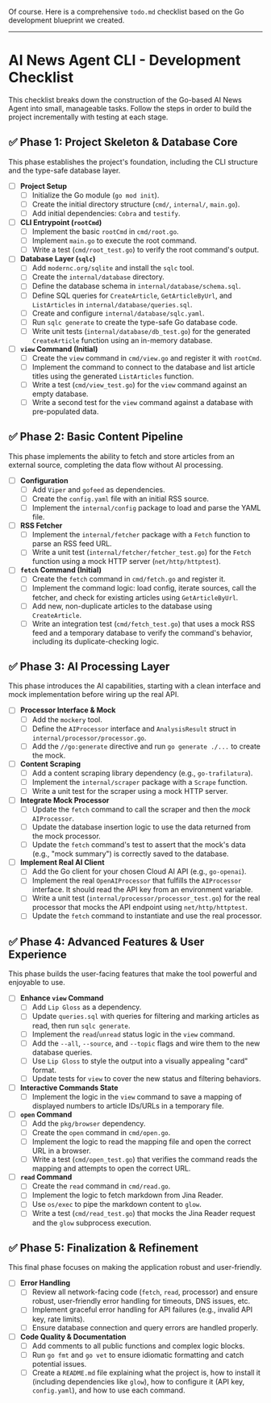 Of course. Here is a comprehensive `todo.md` checklist based on the Go development blueprint we created.

---

# AI News Agent CLI - Development Checklist

This checklist breaks down the construction of the Go-based AI News Agent into small, manageable tasks. Follow the steps in order to build the project incrementally with testing at each stage.

## ✅ **Phase 1: Project Skeleton & Database Core**

This phase establishes the project's foundation, including the CLI structure and the type-safe database layer.

* [ ] **Project Setup**
    * [ ] Initialize the Go module (`go mod init`).
    * [ ] Create the initial directory structure (`cmd/`, `internal/`, `main.go`).
    * [ ] Add initial dependencies: `Cobra` and `testify`.

* [ ] **CLI Entrypoint (`rootCmd`)**
    * [ ] Implement the basic `rootCmd` in `cmd/root.go`.
    * [ ] Implement `main.go` to execute the root command.
    * [ ] Write a test (`cmd/root_test.go`) to verify the root command's output.

* [ ] **Database Layer (`sqlc`)**
    * [ ] Add `modernc.org/sqlite` and install the `sqlc` tool.
    * [ ] Create the `internal/database` directory.
    * [ ] Define the database schema in `internal/database/schema.sql`.
    * [ ] Define SQL queries for `CreateArticle`, `GetArticleByUrl`, and `ListArticles` in `internal/database/queries.sql`.
    * [ ] Create and configure `internal/database/sqlc.yaml`.
    * [ ] Run `sqlc generate` to create the type-safe Go database code.
    * [ ] Write unit tests (`internal/database/db_test.go`) for the generated `CreateArticle` function using an in-memory database.

* [ ] **`view` Command (Initial)**
    * [ ] Create the `view` command in `cmd/view.go` and register it with `rootCmd`.
    * [ ] Implement the command to connect to the database and list article titles using the generated `ListArticles` function.
    * [ ] Write a test (`cmd/view_test.go`) for the `view` command against an empty database.
    * [ ] Write a second test for the `view` command against a database with pre-populated data.

## ✅ **Phase 2: Basic Content Pipeline**

This phase implements the ability to fetch and store articles from an external source, completing the data flow without AI processing.

* [ ] **Configuration**
    * [ ] Add `Viper` and `gofeed` as dependencies.
    * [ ] Create the `config.yaml` file with an initial RSS source.
    * [ ] Implement the `internal/config` package to load and parse the YAML file.

* [ ] **RSS Fetcher**
    * [ ] Implement the `internal/fetcher` package with a `Fetch` function to parse an RSS feed URL.
    * [ ] Write a unit test (`internal/fetcher/fetcher_test.go`) for the `Fetch` function using a mock HTTP server (`net/http/httptest`).

* [ ] **`fetch` Command (Initial)**
    * [ ] Create the `fetch` command in `cmd/fetch.go` and register it.
    * [ ] Implement the command logic: load config, iterate sources, call the fetcher, and check for existing articles using `GetArticleByUrl`.
    * [ ] Add new, non-duplicate articles to the database using `CreateArticle`.
    * [ ] Write an integration test (`cmd/fetch_test.go`) that uses a mock RSS feed and a temporary database to verify the command's behavior, including its duplicate-checking logic.

## ✅ **Phase 3: AI Processing Layer**

This phase introduces the AI capabilities, starting with a clean interface and mock implementation before wiring up the real API.

* [ ] **Processor Interface & Mock**
    * [ ] Add the `mockery` tool.
    * [ ] Define the `AIProcessor` interface and `AnalysisResult` struct in `internal/processor/processor.go`.
    * [ ] Add the `//go:generate` directive and run `go generate ./...` to create the mock.

* [ ] **Content Scraping**
    * [ ] Add a content scraping library dependency (e.g., `go-trafilatura`).
    * [ ] Implement the `internal/scraper` package with a `Scrape` function.
    * [ ] Write a unit test for the scraper using a mock HTTP server.

* [ ] **Integrate Mock Processor**
    * [ ] Update the `fetch` command to call the scraper and then the *mock* `AIProcessor`.
    * [ ] Update the database insertion logic to use the data returned from the mock processor.
    * [ ] Update the `fetch` command's test to assert that the mock's data (e.g., "mock summary") is correctly saved to the database.

* [ ] **Implement Real AI Client**
    * [ ] Add the Go client for your chosen Cloud AI API (e.g., `go-openai`).
    * [ ] Implement the real `OpenAIProcessor` that fulfills the `AIProcessor` interface. It should read the API key from an environment variable.
    * [ ] Write a unit test (`internal/processor/processor_test.go`) for the real processor that mocks the API endpoint using `net/http/httptest`.
    * [ ] Update the `fetch` command to instantiate and use the real processor.

## ✅ **Phase 4: Advanced Features & User Experience**

This phase builds the user-facing features that make the tool powerful and enjoyable to use.

* [ ] **Enhance `view` Command**
    * [ ] Add `Lip Gloss` as a dependency.
    * [ ] Update `queries.sql` with queries for filtering and marking articles as read, then run `sqlc generate`.
    * [ ] Implement the `read`/`unread` status logic in the `view` command.
    * [ ] Add the `--all`, `--source`, and `--topic` flags and wire them to the new database queries.
    * [ ] Use `Lip Gloss` to style the output into a visually appealing "card" format.
    * [ ] Update tests for `view` to cover the new status and filtering behaviors.

* [ ] **Interactive Commands State**
    * [ ] Implement the logic in the `view` command to save a mapping of displayed numbers to article IDs/URLs in a temporary file.

* [ ] **`open` Command**
    * [ ] Add the `pkg/browser` dependency.
    * [ ] Create the `open` command in `cmd/open.go`.
    * [ ] Implement the logic to read the mapping file and open the correct URL in a browser.
    * [ ] Write a test (`cmd/open_test.go`) that verifies the command reads the mapping and attempts to open the correct URL.

* [ ] **`read` Command**
    * [ ] Create the `read` command in `cmd/read.go`.
    * [ ] Implement the logic to fetch markdown from Jina Reader.
    * [ ] Use `os/exec` to pipe the markdown content to `glow`.
    * [ ] Write a test (`cmd/read_test.go`) that mocks the Jina Reader request and the `glow` subprocess execution.

## ✅ **Phase 5: Finalization & Refinement**

This final phase focuses on making the application robust and user-friendly.

* [ ] **Error Handling**
    * [ ] Review all network-facing code (`fetch`, `read`, processor) and ensure robust, user-friendly error handling for timeouts, DNS issues, etc.
    * [ ] Implement graceful error handling for API failures (e.g., invalid API key, rate limits).
    * [ ] Ensure database connection and query errors are handled properly.

* [ ] **Code Quality & Documentation**
    * [ ] Add comments to all public functions and complex logic blocks.
    * [ ] Run `go fmt` and `go vet` to ensure idiomatic formatting and catch potential issues.
    * [ ] Create a `README.md` file explaining what the project is, how to install it (including dependencies like `glow`), how to configure it (API key, `config.yaml`), and how to use each command.